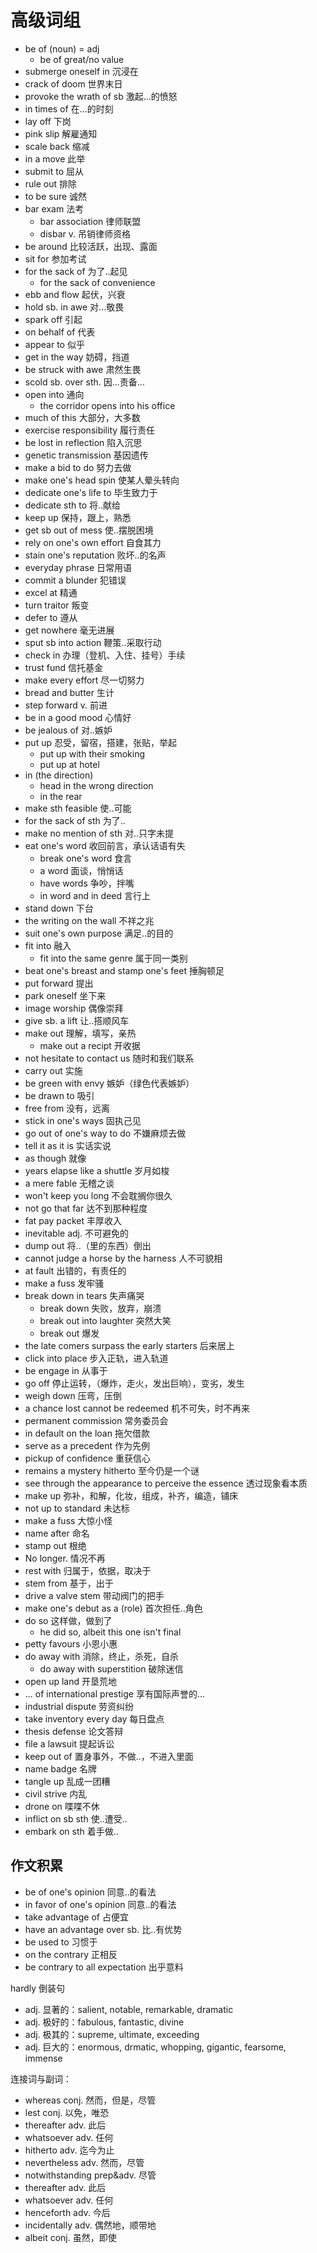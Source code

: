 # 高级词组

- be of (noun) = adj
  - be of great/no value
- submerge oneself in 沉浸在
- crack of doom 世界末日
- provoke the wrath of sb 激起...的愤怒
- in times of 在...的时刻
- lay off 下岗
- pink slip 解雇通知
- scale back 缩减
- in a move 此举
- submit to 屈从
- rule out 排除
- to be sure 诚然
- bar exam 法考
  - bar association 律师联盟
  - disbar v. 吊销律师资格
- be around 比较活跃，出现、露面
- sit for 参加考试
- for the sack of 为了..起见
  - for the sack of convenience
- ebb and flow 起伏，兴衰
- hold sb. in awe 对...敬畏
- spark off 引起
- on behalf of 代表
- appear to 似乎
- get in the way 妨碍，挡道
- be struck with awe 肃然生畏
- scold sb. over sth. 因...责备...
- open into 通向
  - the corridor opens into his office
- much of this 大部分，大多数
- exercise responsibility 履行责任
- be lost in reflection 陷入沉思
- genetic transmission 基因遗传
- make a bid to do 努力去做
- make one's head spin 使某人晕头转向
- dedicate one's life to 毕生致力于
- dedicate sth to 将..献给
- keep up 保持，跟上，熟悉
- get sb out of mess 使..摆脱困境
- rely on one's own effort 自食其力
- stain one's reputation 败坏..的名声
- everyday phrase 日常用语
- commit a blunder 犯错误
- excel at 精通
- turn traitor 叛变
- defer to 遵从
- get nowhere 毫无进展
- sput sb into action 鞭策..采取行动
- check in 办理（登机、入住、挂号）手续
- trust fund 信托基金
- make every effort 尽一切努力
- bread and butter 生计
- step forward v. 前进
- be in a good mood 心情好
- be jealous of 对..嫉妒
- put up 忍受，留宿，搭建，张贴，举起
  - put up with their smoking
  - put up at hotel
- in (the direction)
  - head in the wrong direction
  - in the rear
- make sth feasible 使..可能
- for the sack of sth 为了..
- make no mention of sth 对..只字未提
- eat one's word 收回前言，承认话语有失
  - break one's word 食言
  - a word 面谈，悄悄话
  - have words 争吵，拌嘴
  - in word and in deed 言行上
- stand down 下台
- the writing on the wall 不祥之兆
- suit one's own purpose 满足..的目的
- fit into 融入
  - fit into the same genre 属于同一类别
- beat one's breast and stamp one's feet 捶胸顿足
- put forward 提出
- park oneself 坐下来
- image worship 偶像崇拜
- give sb. a lift 让..搭顺风车
- make out 理解，填写，亲热
  - make out a recipt 开收据
- not hesitate to contact us 随时和我们联系
- carry out 实施
- be green with envy 嫉妒（绿色代表嫉妒）
- be drawn to 吸引
- free from 没有，远离
- stick in one's ways 固执己见
- go out of one's way to do 不嫌麻烦去做
- tell it as it is 实话实说
- as though 就像
- years elapse like a shuttle 岁月如梭
- a mere fable 无稽之谈
- won't keep you long 不会耽搁你很久
- not go that far 达不到那种程度
- fat pay packet 丰厚收入
- inevitable adj. 不可避免的
- dump out 将..（里的东西）倒出
- cannot judge a horse by the harness 人不可貌相
- at fault 出错的，有责任的
- make a fuss 发牢骚
- break down in tears 失声痛哭
  - break down 失败，放弃，崩溃
  - break out into laughter 突然大笑
  - break out 爆发
- the late comers surpass the early starters 后来居上
- click into place 步入正轨，进入轨道
- be engage in 从事于
- go off 停止运转，（爆炸，走火，发出巨响），变劣，发生
- weigh down 压弯，压倒
- a chance lost cannot be redeemed 机不可失，时不再来
- permanent commission 常务委员会
- in default on the loan 拖欠借款
- serve as a precedent 作为先例
- pickup of confidence 重获信心
- remains a mystery hitherto 至今仍是一个谜
- see through the appearance to perceive the essence 透过现象看本质
- make up 弥补，和解，化妆，组成，补齐，编造，铺床
- not up to standard 未达标
- make a fuss 大惊小怪
- name after 命名
- stamp out 根绝
- No longer. 情况不再
- rest with 归属于，依据，取决于
- stem from 基于，出于
- drive a valve stem 带动阀门的把手
- make one's debut as a (role) 首次担任..角色
- do so 这样做，做到了
  - he did so, albeit this one isn't final
- petty favours 小恩小惠
- do away with 消除，终止，杀死，自杀
  - do away with superstition 破除迷信
- open up land 开垦荒地
- ... of international prestige 享有国际声誉的...
- industrial dispute 劳资纠纷
- take inventory every day 每日盘点
- thesis defense 论文答辩
- file a lawsuit 提起诉讼
- keep out of 置身事外，不做..，不进入里面
- name badge 名牌
- tangle up 乱成一团糟
- civil strive 内乱
- drone on 喋喋不休
- inflict on sb sth 使..遭受..
- embark on sth 着手做..

## 作文积累

- be of one's opinion 同意..的看法
- in favor of one's opinion 同意..的看法
- take advantage of 占便宜
- have an advantage over sb. 比..有优势
- be used to 习惯于
- on the contrary 正相反
- be contrary to all expectation 出乎意料

hardly 倒装句

- adj. 显著的：salient, notable, remarkable, dramatic
- adj. 极好的：fabulous, fantastic, divine
- adj. 极其的：supreme, ultimate, exceeding
- adj. 巨大的：enormous, drmatic, whopping, gigantic, fearsome, immense

连接词与副词：

- whereas conj. 然而，但是，尽管
- lest conj. 以免，唯恐
- thereafter adv. 此后
- whatsoever adv. 任何
- hitherto adv. 迄今为止
- nevertheless adv. 然而，尽管
- notwithstanding prep&adv. 尽管
- thereafter adv. 此后
- whatsoever adv. 任何
- henceforth adv. 今后
- incidentally adv. 偶然地，顺带地
- albeit conj. 虽然，即使
